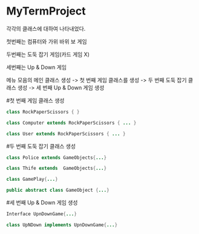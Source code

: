 # MyTermProject

각각의 클래스에 대하여 나타내었다.

첫번째는 컴퓨터와 가위 바위 보 게임

두번째는 도둑 잡기 게임(카드 게임 X)

세번째는 Up & Down 게임 


메뉴 모음의 메인 클래스 생성 -> 첫 번째 게임 클래스를 생성 -> 두 번째 도둑 잡기 클래스 생성 -> 세 번째 Up & Down 게임 생성


#첫 번째 게임 클래스 생성
``` java
class RockPaperScissors { }

class Computer extends RockPaperScissors { ... }

class User extends RockPaperScissors { ... }
```

#두 번째 도둑 잡기 클래스 생성
``` java
class Police extends GameObjects{...}

class Thife extends  GameObjects{...}

class GamePlay{...}

public abstract class GameObject {...}
```

#세 번째 Up & Down 게임 생성
``` java
Interface UpnDownGame{...}

class UpNDown implements UpnDownGame{...}
```
